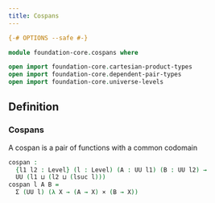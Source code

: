 ```yaml
---
title: Cospans
---
```


```agda
{-# OPTIONS --safe #-}

module foundation-core.cospans where

open import foundation-core.cartesian-product-types
open import foundation-core.dependent-pair-types
open import foundation-core.universe-levels
```

## Definition

### Cospans

A cospan is a pair of functions with a common codomain

```agda
cospan :
  {l1 l2 : Level} (l : Level) (A : UU l1) (B : UU l2) →
  UU (l1 ⊔ (l2 ⊔ (lsuc l)))
cospan l A B =
  Σ (UU l) (λ X → (A → X) × (B → X))
```

